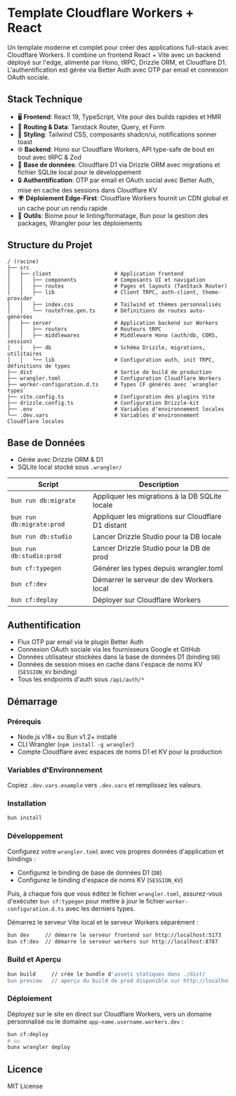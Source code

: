 # Template Cloudflare Workers + React

Un template moderne et complet pour créer des applications full-stack avec Cloudflare Workers. Il combine un frontend React + Vite avec un backend déployé sur l'edge, alimenté par Hono, tRPC, Drizzle ORM, et Cloudflare D1. L'authentification est gérée via Better Auth avec OTP par email et connexion OAuth sociale.

## Stack Technique

- 🖥️ **Frontend**: React 19, TypeScript, Vite pour des builds rapides et HMR
- 🔄 **Routing & Data**: Tanstack Router, Query, et Form
- 🎨 **Styling**: Tailwind CSS, composants shadcn/ui, notifications sonner toast
- 🌐 **Backend**: Hono sur Cloudflare Workers, API type-safe de bout en bout avec tRPC & Zod
- 💾 **Base de données**: Cloudflare D1 via Drizzle ORM avec migrations et fichier SQLite local pour le développement
- 🔒 **Authentification**: OTP par email et OAuth social avec Better Auth, mise en cache des sessions dans Cloudflare KV
- 🌍 **Déploiement Edge-First**: Cloudflare Workers fournit un CDN global et un cache pour un rendu rapide
- 🧰 **Outils**: Biome pour le linting/formatage, Bun pour la gestion des packages, Wrangler pour les déploiements

## Structure du Projet

```
/ (racine)
├── src
│   ├── client                    # Application frontend
│   │   ├── components            # Composants UI et navigation
│   │   ├── routes                # Pages et layouts (TanStack Router)
│   │   ├── lib                   # Client TRPC, auth-client, theme-provider
│   │   ├── index.css             # Tailwind et thèmes personnalisés
│   │   └── routeTree.gen.ts      # Définitions de routes auto-générées
│   ├── server                    # Application backend sur Workers
│   │   ├── routers               # Routeurs tRPC
│   │   ├── middlewares           # Middleware Hono (auth/db, CORS, session)
│   │   ├── db                    # Schéma Drizzle, migrations, utilitaires
│   │   └── lib                   # Configuration auth, init TRPC, définitions de types
├── dist                          # Sortie de build de production
├── wrangler.toml                 # Configuration Cloudflare Workers
├── worker-configuration.d.ts     # Types CF générés avec `wrangler types`
├── vite.config.ts                # Configuration des plugins Vite
├── drizzle.config.ts             # Configuration Drizzle-kit
├── .env                          # Variables d'environnement locales
└── .dev.vars                     # Variables d'environnement Cloudflare locales
```

## Base de Données

- Gérée avec Drizzle ORM & D1
- SQLite local stocké sous `.wrangler/`

| Script                    | Description                                        |
| ------------------------- | -------------------------------------------------- |
| `bun run db:migrate`      | Appliquer les migrations à la DB SQLite locale     |
| `bun run db:migrate:prod` | Appliquer les migrations sur Cloudflare D1 distant |
| `bun run db:studio`       | Lancer Drizzle Studio pour la DB locale            |
| `bun run db:studio:prod`  | Lancer Drizzle Studio pour la DB de prod           |
| `bun cf:typegen`          | Générer les types depuis wrangler.toml             |
| `bun cf:dev`              | Démarrer le serveur de dev Workers local           |
| `bun cf:deploy`           | Déployer sur Cloudflare Workers                    |

## Authentification

- Flux OTP par email via le plugin Better Auth
- Connexion OAuth sociale via les fournisseurs Google et GitHub
- Données utilisateur stockées dans la base de données D1 (binding `DB`)
- Données de session mises en cache dans l'espace de noms KV (`SESSION_KV` binding)
- Tous les endpoints d'auth sous `/api/auth/*`

## Démarrage

### Prérequis

- Node.js v18+ ou Bun v1.2+ installé
- CLI Wrangler (`npm install -g wrangler`)
- Compte Cloudflare avec espaces de noms D1 et KV pour la production

### Variables d'Environnement

Copiez `.dev.vars.example` vers `.dev.vars` et remplissez les valeurs.

### Installation

```bash
bun install
```

### Développement

Configurez votre `wrangler.toml` avec vos propres données d'application et bindings :

- Configurez le binding de base de données D1 (`DB`)
- Configurez le binding d'espace de noms KV (`SESSION_KV`)

Puis, à chaque fois que vous éditez le fichier `wrangler.toml`, assurez-vous d'exécuter `bun cf:typegen` pour mettre à jour le fichier `worker-configuration.d.ts` avec les derniers types.

Démarrez le serveur Vite local et le serveur Workers séparément :

```bash
bun dev     // démarre le serveur frontend sur http://localhost:5173
bun cf:dev  // démarre le serveur workers sur http://localhost:8787
```

### Build et Aperçu

```bash
bun build     // crée le bundle d'assets statiques dans ./dist/
bun preview   // aperçu du build de prod disponible sur http://localhost:4173
```

### Déploiement

Déployez sur le site en direct sur Cloudflare Workers, vers un domaine personnalisé ou le domaine `app-name.username.workers.dev` :

```bash
bun cf:deploy
# ou
bunx wrangler deploy
```

## Licence

MIT License
